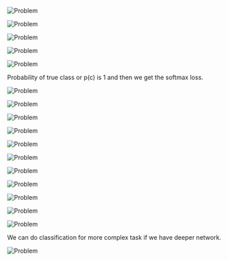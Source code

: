 ![Problem](./images/lecture3/img1.JPG)

![Problem](./images/lecture3/img2.JPG)

![Problem](./images/lecture3/img3.JPG)

![Problem](./images/lecture3/img4.JPG)

![Problem](./images/lecture3/img5.JPG)

Probability of true class or p(c) is 1 and then we get the softmax loss.

![Problem](./images/lecture3/img6.JPG)

![Problem](./images/lecture3/img7.JPG)

![Problem](./images/lecture3/img8.JPG)

![Problem](./images/lecture3/img9.JPG)

![Problem](./images/lecture3/img10.JPG)

![Problem](./images/lecture3/img11.JPG)

![Problem](./images/lecture3/img12.JPG)

![Problem](./images/lecture3/img13.JPG)

![Problem](./images/lecture3/img14.JPG)

![Problem](./images/lecture3/img15.JPG)

![Problem](./images/lecture3/img16.JPG)

We can do classification for more complex task if we have deeper network.

![Problem](./images/lecture3/img17.JPG)